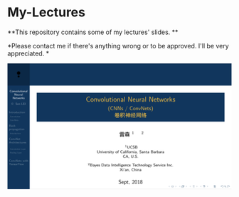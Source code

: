 # My-Lectures

**This repository contains some of my lectures' slides. **

*Please contact me if there's anything wrong or to be approved. I'll be very appreciated. *



![lecture-cnn](https://raw.githubusercontent.com/Listen180/My-Lectures/master/imgs/lecture-cnn.png)
